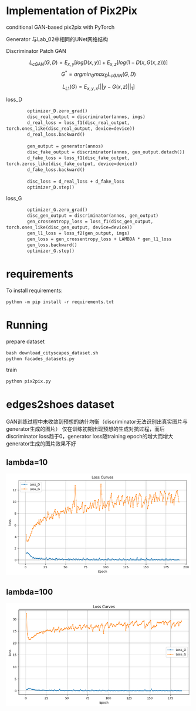 # Implementation of Pix2Pix
conditional GAN-based pix2pix with PyTorch

Generator 与Lab_02中相同的UNet网络结构

Discriminator  Patch GAN


$$L_{cGAN}(G,D) = E_{x,y}[logD(x,y)] + E_{x,z}[log(1-D(x,G(x,z)))]$$
$$G^* = argmin_G max_D L_{cGAN}(G,D)$$


$$L_{L1}(G) = E_{x,y,x}[||y-G(x,z)||_1]$$


loss_D
```
        optimizer_D.zero_grad()
        disc_real_output = discriminator(annos, imgs)
        d_real_loss = loss_f1(disc_real_output, torch.ones_like(disc_real_output, device=device))
        d_real_loss.backward()

        gen_output = generator(annos)
        disc_fake_output = discriminator(annos, gen_output.detach())
        d_fake_loss = loss_f1(disc_fake_output, torch.zeros_like(disc_fake_output, device=device))
        d_fake_loss.backward()

        disc_loss = d_real_loss + d_fake_loss
        optimizer_D.step()
```

loss_G
```
        optimizer_G.zero_grad()
        disc_gen_output = discriminator(annos, gen_output)
        gen_crossentropy_loss = loss_f1(disc_gen_output, torch.ones_like(disc_gen_output, device=device))
        gen_l1_loss = loss_f2(gen_output, imgs)
        gen_loss = gen_crossentropy_loss + LAMBDA * gen_l1_loss
        gen_loss.backward()
        optimizer_G.step()
```


# requirements
To install requirements:
```
python -m pip install -r requirements.txt
```

# Running
prepare dataset
```
bash download_cityscapes_dataset.sh
python facades_datasets.py
```

train
```
python pix2pix.py
```

# edges2shoes dataset
GAN训练过程中未收敛到预想的纳什均衡（discriminator无法识别出真实图片与generator生成的图片）
仅在训练初期出现预想的生成对抗过程，而后discriminator loss趋于0，generator loss随training epoch的增大而增大
generator生成的图片效果不好
## lambda=10
![](Image/10.png)
## lambda=100
![](Image/100.png)
